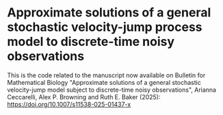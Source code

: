 # Approximate solutions of a general stochastic velocity-jump process model to discrete-time noisy observations

This is the code related to the manuscript now available on Bulletin for Mathematical Biology "Approximate solutions of a general stochastic velocity-jump model subject to discrete-time noisy observations", Arianna Ceccarelli, Alex P. Browning and Ruth E. Baker (2025): https://doi.org/10.1007/s11538-025-01437-x
